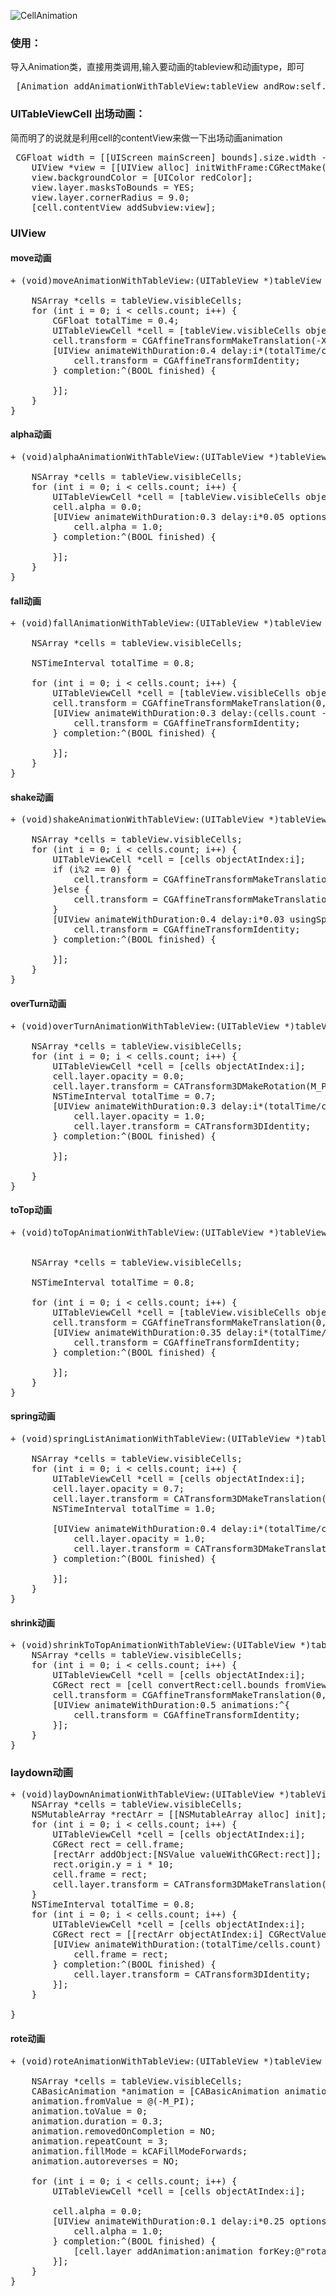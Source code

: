 ![CellAnimation](GIF/CellAnimation.gif)

### 使用：
导入Animation类，直接用类调用,输入要动画的tableview和动画type，即可
<pre>
 [Animation addAnimationWithTableView:tableView andRow:self.type];
</pre>

### UITableViewCell 出场动画：

简而明了的说就是利用cell的contentView来做一下出场动画animation

<pre>
 CGFloat width = [[UIScreen mainScreen] bounds].size.width - 40;
    UIView *view = [[UIView alloc] initWithFrame:CGRectMake(20, 10, width, 60)];
    view.backgroundColor = [UIColor redColor];
    view.layer.masksToBounds = YES;
    view.layer.cornerRadius = 9.0;
    [cell.contentView addSubview:view];
</pre>

### UIView

#### move动画
<pre>
+ (void)moveAnimationWithTableView:(UITableView *)tableView {
    
    NSArray *cells = tableView.visibleCells;
    for (int i = 0; i < cells.count; i++) {
        CGFloat totalTime = 0.4;
        UITableViewCell *cell = [tableView.visibleCells objectAtIndex:i];
        cell.transform = CGAffineTransformMakeTranslation(-XS_SCREEN_WIDTH, 0);
        [UIView animateWithDuration:0.4 delay:i*(totalTime/cells.count) usingSpringWithDamping:0.7 initialSpringVelocity:1/0.7 options:UIViewAnimationOptionCurveEaseIn animations:^{
            cell.transform = CGAffineTransformIdentity;
        } completion:^(BOOL finished) {
            
        }];
    }
}
</pre>

#### alpha动画
<pre>
+ (void)alphaAnimationWithTableView:(UITableView *)tableView {
    
    NSArray *cells = tableView.visibleCells;
    for (int i = 0; i < cells.count; i++) {
        UITableViewCell *cell = [tableView.visibleCells objectAtIndex:i];
        cell.alpha = 0.0;
        [UIView animateWithDuration:0.3 delay:i*0.05 options:0 animations:^{
            cell.alpha = 1.0;
        } completion:^(BOOL finished) {
            
        }];
    }
}
</pre>

#### fall动画
<pre>
+ (void)fallAnimationWithTableView:(UITableView *)tableView {
    
    NSArray *cells = tableView.visibleCells;
    
    NSTimeInterval totalTime = 0.8;
    
    for (int i = 0; i < cells.count; i++) {
        UITableViewCell *cell = [tableView.visibleCells objectAtIndex:i];
        cell.transform = CGAffineTransformMakeTranslation(0, - XS_SCREEN_HEIGHT);
        [UIView animateWithDuration:0.3 delay:(cells.count - i)*(totalTime/cells.count) options:0 animations:^{
            cell.transform = CGAffineTransformIdentity;
        } completion:^(BOOL finished) {
            
        }];
    }
}
</pre>

#### shake动画
<pre>
+ (void)shakeAnimationWithTableView:(UITableView *)tableView {
    
    NSArray *cells = tableView.visibleCells;
    for (int i = 0; i < cells.count; i++) {
        UITableViewCell *cell = [cells objectAtIndex:i];
        if (i%2 == 0) {
            cell.transform = CGAffineTransformMakeTranslation(-XS_SCREEN_WIDTH,0);
        }else {
            cell.transform = CGAffineTransformMakeTranslation(XS_SCREEN_WIDTH,0);
        }
        [UIView animateWithDuration:0.4 delay:i*0.03 usingSpringWithDamping:0.75 initialSpringVelocity:1/0.75 options:0 animations:^{
            cell.transform = CGAffineTransformIdentity;
        } completion:^(BOOL finished) {
            
        }];
    }
}
</pre>

#### overTurn动画
<pre>
+ (void)overTurnAnimationWithTableView:(UITableView *)tableView {
    
    NSArray *cells = tableView.visibleCells;
    for (int i = 0; i < cells.count; i++) {
        UITableViewCell *cell = [cells objectAtIndex:i];
        cell.layer.opacity = 0.0;
        cell.layer.transform = CATransform3DMakeRotation(M_PI, 1, 0, 0);
        NSTimeInterval totalTime = 0.7;
        [UIView animateWithDuration:0.3 delay:i*(totalTime/cells.count) options:0 animations:^{
            cell.layer.opacity = 1.0;
            cell.layer.transform = CATransform3DIdentity;
        } completion:^(BOOL finished) {
            
        }];
        
    }
}
</pre>

#### toTop动画
<pre>
+ (void)toTopAnimationWithTableView:(UITableView *)tableView {
    
    
    NSArray *cells = tableView.visibleCells;
    
    NSTimeInterval totalTime = 0.8;
    
    for (int i = 0; i < cells.count; i++) {
        UITableViewCell *cell = [tableView.visibleCells objectAtIndex:i];
        cell.transform = CGAffineTransformMakeTranslation(0,  XS_SCREEN_HEIGHT);
        [UIView animateWithDuration:0.35 delay:i*(totalTime/cells.count) options:UIViewAnimationOptionCurveEaseOut animations:^{
            cell.transform = CGAffineTransformIdentity;
        } completion:^(BOOL finished) {
            
        }];
    }
}
</pre>

#### spring动画
<pre>
+ (void)springListAnimationWithTableView:(UITableView *)tableView {
    
    NSArray *cells = tableView.visibleCells;
    for (int i = 0; i < cells.count; i++) {
        UITableViewCell *cell = [cells objectAtIndex:i];
        cell.layer.opacity = 0.7;
        cell.layer.transform = CATransform3DMakeTranslation(0, -XS_SCREEN_HEIGHT, 20);
        NSTimeInterval totalTime = 1.0;
        
        [UIView animateWithDuration:0.4 delay:i*(totalTime/cells.count) usingSpringWithDamping:0.65 initialSpringVelocity:1/0.65 options:UIViewAnimationOptionCurveEaseIn animations:^{
            cell.layer.opacity = 1.0;
            cell.layer.transform = CATransform3DMakeTranslation(0, 0, 20);
        } completion:^(BOOL finished) {
            
        }];
    }
}
</pre>

#### shrink动画
<pre>
+ (void)shrinkToTopAnimationWithTableView:(UITableView *)tableView {
    NSArray *cells = tableView.visibleCells;
    for (int i = 0; i < cells.count; i++) {
        UITableViewCell *cell = [cells objectAtIndex:i];
        CGRect rect = [cell convertRect:cell.bounds fromView:tableView];
        cell.transform = CGAffineTransformMakeTranslation(0, -rect.origin.y);
        [UIView animateWithDuration:0.5 animations:^{
            cell.transform = CGAffineTransformIdentity;
        }];
    }
}
</pre>

### laydown动画
<pre>
+ (void)layDownAnimationWithTableView:(UITableView *)tableView {
    NSArray *cells = tableView.visibleCells;
    NSMutableArray *rectArr = [[NSMutableArray alloc] init];
    for (int i = 0; i < cells.count; i++) {
        UITableViewCell *cell = [cells objectAtIndex:i];
        CGRect rect = cell.frame;
        [rectArr addObject:[NSValue valueWithCGRect:rect]];
        rect.origin.y = i * 10;
        cell.frame = rect;
        cell.layer.transform = CATransform3DMakeTranslation(0, 0, i*5);
    }
    NSTimeInterval totalTime = 0.8;
    for (int i = 0; i < cells.count; i++) {
        UITableViewCell *cell = [cells objectAtIndex:i];
        CGRect rect = [[rectArr objectAtIndex:i] CGRectValue];
        [UIView animateWithDuration:(totalTime/cells.count) * i animations:^{
            cell.frame = rect;
        } completion:^(BOOL finished) {
            cell.layer.transform = CATransform3DIdentity;
        }];
    }
    
}
</pre>

#### rote动画
<pre>
+ (void)roteAnimationWithTableView:(UITableView *)tableView {
    
    NSArray *cells = tableView.visibleCells;
    CABasicAnimation *animation = [CABasicAnimation animationWithKeyPath:@"transform.rotation.y"];
    animation.fromValue = @(-M_PI);
    animation.toValue = 0;
    animation.duration = 0.3;
    animation.removedOnCompletion = NO;
    animation.repeatCount = 3;
    animation.fillMode = kCAFillModeForwards;
    animation.autoreverses = NO;
    
    for (int i = 0; i < cells.count; i++) {
        UITableViewCell *cell = [cells objectAtIndex:i];
        
        cell.alpha = 0.0;
        [UIView animateWithDuration:0.1 delay:i*0.25 options:0 animations:^{
            cell.alpha = 1.0;
        } completion:^(BOOL finished) {
            [cell.layer addAnimation:animation forKey:@"rotationYkey"];
        }];
    }
}
</pre>


